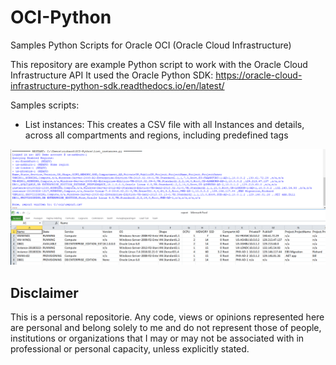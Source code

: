 # OCI-Python
Samples Python Scripts for Oracle OCI (Oracle Cloud Infrastructure)

This repository are example Python script to work with the Oracle Cloud Infrastructure API
It used the Oracle Python SDK: https://oracle-cloud-infrastructure-python-sdk.readthedocs.io/en/latest/

Samples scripts:
- List instances: This creates a CSV file with all Instances and details, across all compartments and regions, including predefined tags

![alt text](https://raw.githubusercontent.com/AnykeyNL/OCI-Python/master/example.png)


## Disclaimer
This is a personal repositorie. Any code, views or opinions represented here are personal and belong solely to me and do not represent those of people, institutions or organizations that I may or may not be associated with in professional or personal capacity, unless explicitly stated.
